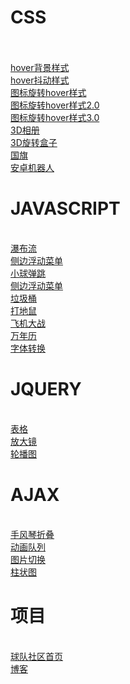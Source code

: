 <h1>CSS</h1><br>
<br><a href="https://githubhyq.github.io/hyq.github.io/hover背景样式.html">hover背景样式</a><br>
<a href="https://githubhyq.github.io/hyq.github.io/hover抖动样式.html">hover抖动样式</a><br>
<a href="https://githubhyq.github.io/hyq.github.io/图标旋转hover样式.html">图标旋转hover样式</a><br>
<a href="https://githubhyq.github.io/hyq.github.io/图标旋转hover样式2.0.html">图标旋转hover样式2.0</a><br>
<a href="https://githubhyq.github.io/hyq.github.io/图标旋转hover样式3.0.html">图标旋转hover样式3.0</a><br>
<a href="https://githubhyq.github.io/hyq.github.io/3D样式.html">3D相册</a><br>
<a href="https://githubhyq.github.io/hyq.github.io/立体旋转.html">3D旋转盒子</a><br>
<a href="https://githubhyq.github.io/hyq.github.io/canvas-法国、中国国旗.html">国旗</a><br>
<a href="https://githubhyq.github.io/hyq.github.io/canvas安卓机器人.html">安卓机器人</a><br>



<h1>JAVASCRIPT</h1><br>
<a href="https://githubhyq.github.io/hyq.github.io/瀑布流练习/waetrFlow.html">瀑布流</a><br>
<a href="https://githubhyq.github.io/hyq.github.io/侧边浮动菜单动画效果/TOP.html">侧边浮动菜单</a><br>
<a href="https://githubhyq.github.io/hyq.github.io/05小球弹跳.html">小球弹跳</a><br>
<a href="https://githubhyq.github.io/hyq.github.io/籍贯输入框/city.html">侧边浮动菜单</a><br>
<a href="https://githubhyq.github.io/hyq.github.io/垃圾桶/index.html">垃圾桶</a><br>
<a href="https://githubhyq.github.io/hyq.github.io/打地鼠/mouse.html">打地鼠</a><br>
<a href="https://githubhyq.github.io/hyq.github.io/plane/index.html">飞机大战</a><br>
<a href="https://githubhyq.github.io/hyq.github.io/05-万年历效果.html">万年历</a><br>
<a href="https://githubhyq.github.io/hyq.github.io/字体变换.html">字体转换</a><br>

<h1>JQUERY</h1><br>
<a href="https://githubhyq.github.io/hyq.github.io/jqexam/表格.html">表格</a><br>
<a href="https://githubhyq.github.io/hyq.github.io/jqexam/放大镜.html">放大镜</a><br>
<a href="https://githubhyq.github.io/hyq.github.io/jqexam/轮播图.html">轮播图</a><br>

<h1>AJAX</h1><br>
<a href="https://githubhyq.github.io/hyq.github.io/ajax/4.手风琴折叠.html">手风琴折叠</a><br>
<a href="https://githubhyq.github.io/hyq.github.io/ajax/2.动画队列.html">动画队列</a><br><a href="https://githubhyq.github.io/hyq.github.io/ajax/5.图片切换.html">图片切换</a><br><a href="https://githubhyq.github.io/hyq.github.io/ajax/柱状图练习.html">柱状图</a><br>

<h1>项目</h1><br>
<a href="https://githubhyq.github.io/hyq.github.io/球队社区布局/index.html">球队社区首页</a><br>
<a href="https://githubhyq.github.io/hyq.github.io/博客">博客</a><br>

